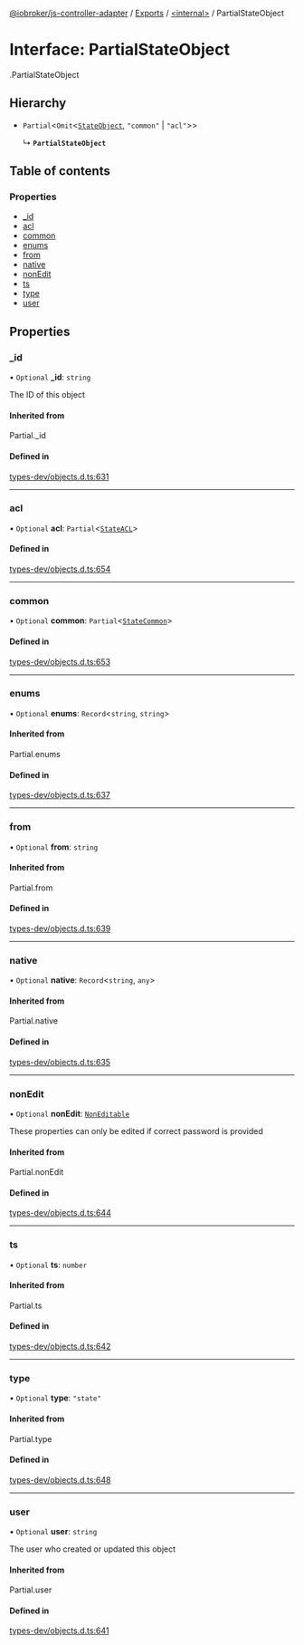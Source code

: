 [@iobroker/js-controller-adapter](../README.md) / [Exports](../modules.md) / [<internal\>](../modules/internal_.md) / PartialStateObject

# Interface: PartialStateObject

[<internal>](../modules/internal_.md).PartialStateObject

## Hierarchy

- `Partial`<`Omit`<[`StateObject`](internal_.StateObject.md), ``"common"`` \| ``"acl"``\>\>

  ↳ **`PartialStateObject`**

## Table of contents

### Properties

- [\_id](internal_.PartialStateObject.md#_id)
- [acl](internal_.PartialStateObject.md#acl)
- [common](internal_.PartialStateObject.md#common)
- [enums](internal_.PartialStateObject.md#enums)
- [from](internal_.PartialStateObject.md#from)
- [native](internal_.PartialStateObject.md#native)
- [nonEdit](internal_.PartialStateObject.md#nonedit)
- [ts](internal_.PartialStateObject.md#ts)
- [type](internal_.PartialStateObject.md#type)
- [user](internal_.PartialStateObject.md#user)

## Properties

### \_id

• `Optional` **\_id**: `string`

The ID of this object

#### Inherited from

Partial.\_id

#### Defined in

[types-dev/objects.d.ts:631](https://github.com/ioBroker/ioBroker.js-controller/blob/0b3c6e0e/packages/types-dev/objects.d.ts#L631)

___

### acl

• `Optional` **acl**: `Partial`<[`StateACL`](internal_.StateACL.md)\>

#### Defined in

[types-dev/objects.d.ts:654](https://github.com/ioBroker/ioBroker.js-controller/blob/0b3c6e0e/packages/types-dev/objects.d.ts#L654)

___

### common

• `Optional` **common**: `Partial`<[`StateCommon`](internal_.StateCommon.md)\>

#### Defined in

[types-dev/objects.d.ts:653](https://github.com/ioBroker/ioBroker.js-controller/blob/0b3c6e0e/packages/types-dev/objects.d.ts#L653)

___

### enums

• `Optional` **enums**: `Record`<`string`, `string`\>

#### Inherited from

Partial.enums

#### Defined in

[types-dev/objects.d.ts:637](https://github.com/ioBroker/ioBroker.js-controller/blob/0b3c6e0e/packages/types-dev/objects.d.ts#L637)

___

### from

• `Optional` **from**: `string`

#### Inherited from

Partial.from

#### Defined in

[types-dev/objects.d.ts:639](https://github.com/ioBroker/ioBroker.js-controller/blob/0b3c6e0e/packages/types-dev/objects.d.ts#L639)

___

### native

• `Optional` **native**: `Record`<`string`, `any`\>

#### Inherited from

Partial.native

#### Defined in

[types-dev/objects.d.ts:635](https://github.com/ioBroker/ioBroker.js-controller/blob/0b3c6e0e/packages/types-dev/objects.d.ts#L635)

___

### nonEdit

• `Optional` **nonEdit**: [`NonEditable`](internal_.NonEditable.md)

These properties can only be edited if correct password is provided

#### Inherited from

Partial.nonEdit

#### Defined in

[types-dev/objects.d.ts:644](https://github.com/ioBroker/ioBroker.js-controller/blob/0b3c6e0e/packages/types-dev/objects.d.ts#L644)

___

### ts

• `Optional` **ts**: `number`

#### Inherited from

Partial.ts

#### Defined in

[types-dev/objects.d.ts:642](https://github.com/ioBroker/ioBroker.js-controller/blob/0b3c6e0e/packages/types-dev/objects.d.ts#L642)

___

### type

• `Optional` **type**: ``"state"``

#### Inherited from

Partial.type

#### Defined in

[types-dev/objects.d.ts:648](https://github.com/ioBroker/ioBroker.js-controller/blob/0b3c6e0e/packages/types-dev/objects.d.ts#L648)

___

### user

• `Optional` **user**: `string`

The user who created or updated this object

#### Inherited from

Partial.user

#### Defined in

[types-dev/objects.d.ts:641](https://github.com/ioBroker/ioBroker.js-controller/blob/0b3c6e0e/packages/types-dev/objects.d.ts#L641)
